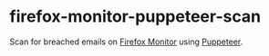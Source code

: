 # firefox-monitor-puppeteer-scan

Scan for breached emails on [Firefox Monitor](https://monitor.firefox.com) using [Puppeteer](https://pptr.dev/).
